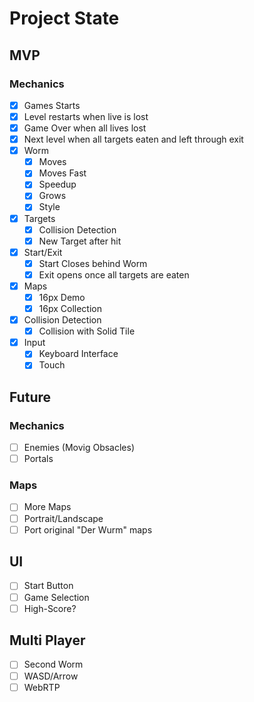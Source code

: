 # Project State


## MVP

### Mechanics

* [x] Games Starts
* [x] Level restarts when live is lost
* [x] Game Over when all lives lost
* [x] Next level when all targets eaten and left through exit
* [x] Worm
  * [x] Moves
  * [x] Moves Fast
  * [x] Speedup
  * [x] Grows
  * [x] Style
* [x] Targets
  * [x] Collision Detection
  * [x] New Target after hit
* [x] Start/Exit
  * [x] Start Closes behind Worm
  * [x] Exit opens once all targets are eaten
* [x] Maps
  * [x] 16px Demo
  * [x] 16px Collection
* [x] Collision Detection
  * [x] Collision with Solid Tile
* [x] Input
  * [x] Keyboard Interface
  * [x] Touch

## Future

### Mechanics

* [ ] Enemies (Movig Obsacles)
* [ ] Portals

### Maps

* [ ] More Maps
* [ ] Portrait/Landscape
* [ ] Port original "Der Wurm" maps

## UI

* [ ] Start Button
* [ ] Game Selection
* [ ] High-Score?

## Multi Player

* [ ] Second Worm
* [ ] WASD/Arrow
* [ ] WebRTP
